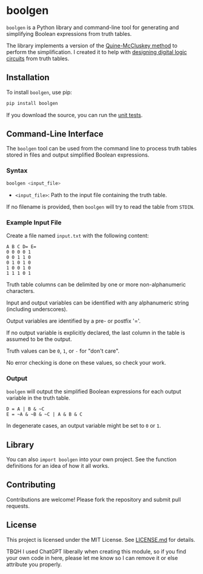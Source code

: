 # boolgen

`boolgen` is a Python library and command-line tool for generating and
simplifying Boolean expressions from truth tables. 

The library implements a version of the [Quine-McCluskey
method](https://en.wikipedia.org/wiki/Quine%E2%80%93McCluskey_algorithm) to
perform the simplification. I created it to help with [designing digital logic
circuits](https://github.com/SebLague/Digital-Logic-Sim) from truth tables.

## Installation

To install `boolgen`, use pip:

```bash
pip install boolgen
```

If you download the source, you can run the [unit tests](tests/).

## Command-Line Interface

The `boolgen` tool can be used from the command line to process truth tables
stored in files and output simplified Boolean expressions.

### Syntax

```bash
boolgen <input_file>
```

- `<input_file>`: Path to the input file containing the truth table.

If no filename is provided, then `boolgen` will try to read the table from
`STDIN`.

### Example Input File

Create a file named `input.txt` with the following content:

```
A B C D= E=
0 0 0 0 1
0 0 1 1 0
0 1 0 1 0
1 0 0 1 0
1 1 1 0 1
```

Truth table columns can be delimited by one or more non-alphanumeric
characters.

Input and output variables can be identified with any alphanumeric string
(including underscores).

Output variables are identified by a pre- or postfix '='.

If no output variable is explicitly declared, the last column in the table is
assumed to be the output.

Truth values can be `0`, `1`, or `-` for "don't care".

No error checking is done on these values, so check your work.

### Output

`boolgen` will output the simplified Boolean expressions for each output variable in the truth table.

```
D = A | B & ~C
E = ~A & ~B & ~C | A & B & C
```

In degenerate cases, an output variable might be set to `0` or `1`.

## Library

You can also `import boolgen` into your own project. See the function
definitions for an idea of how it all works.

## Contributing

Contributions are welcome! Please fork the repository and submit pull requests.

## License

This project is licensed under the MIT License. See [LICENSE.md](LICENSE.md)
for details.

TBQH I used ChatGPT liberally when creating this module, so if you find your
own code in here, please let me know so I can remove it or else attribute you
properly.
